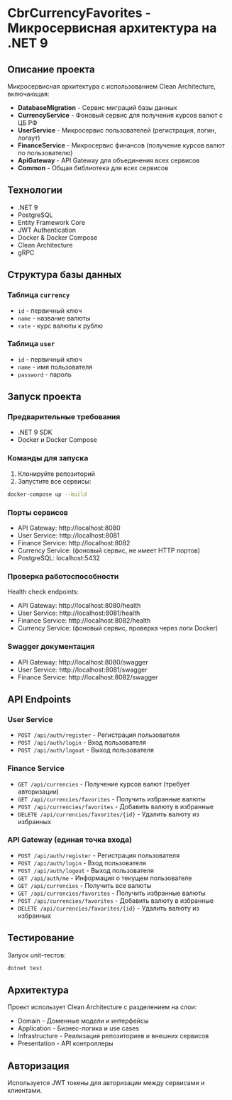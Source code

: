 # CbrCurrencyFavorites - Микросервисная архитектура на .NET 9

## Описание проекта

Микросервисная архитектура с использованием Clean Architecture, включающая:

- **DatabaseMigration** - Сервис миграций базы данных
- **CurrencyService** - Фоновый сервис для получения курсов валют с ЦБ РФ
- **UserService** - Микросервис пользователей (регистрация, логин, логаут)
- **FinanceService** - Микросервис финансов (получение курсов валют по пользователю)
- **ApiGateway** - API Gateway для объединения всех сервисов
- **Common** - Общая библиотека для всех сервисов

## Технологии

- .NET 9
- PostgreSQL
- Entity Framework Core
- JWT Authentication
- Docker & Docker Compose
- Clean Architecture
- gRPC

## Структура базы данных

### Таблица `currency`
- `id` - первичный ключ
- `name` - название валюты
- `rate` - курс валюты к рублю

### Таблица `user`
- `id` - первичный ключ
- `name` - имя пользователя
- `password` - пароль

## Запуск проекта

### Предварительные требования
- .NET 9 SDK
- Docker и Docker Compose

### Команды для запуска

1. Клонируйте репозиторий
2. Запустите все сервисы:
```bash
docker-compose up --build
```

### Порты сервисов
- API Gateway: http://localhost:8080
- User Service: http://localhost:8081
- Finance Service: http://localhost:8082
- Currency Service: (фоновый сервис, не имеет HTTP портов)
- PostgreSQL: localhost:5432

### Проверка работоспособности

Health check endpoints:
- API Gateway: http://localhost:8080/health
- User Service: http://localhost:8081/health
- Finance Service: http://localhost:8082/health
- Currency Service: (фоновый сервис, проверка через логи Docker)

### Swagger документация
- API Gateway: http://localhost:8080/swagger
- User Service: http://localhost:8081/swagger
- Finance Service: http://localhost:8082/swagger

## API Endpoints

### User Service
- `POST /api/auth/register` - Регистрация пользователя
- `POST /api/auth/login` - Вход пользователя
- `POST /api/auth/logout` - Выход пользователя

### Finance Service
- `GET /api/currencies` - Получение курсов валют (требует авторизации)
- `GET /api/currencies/favorites` - Получить избранные валюты
- `POST /api/currencies/favorites` - Добавить валюту в избранные
- `DELETE /api/currencies/favorites/{id}` - Удалить валюту из избранных

### API Gateway (единая точка входа)
- `POST /api/auth/register` - Регистрация пользователя
- `POST /api/auth/login` - Вход пользователя
- `POST /api/auth/logout` - Выход пользователя
- `GET /api/auth/me` - Информация о текущем пользователе
- `GET /api/currencies` - Получить все валюты
- `GET /api/currencies/favorites` - Получить избранные валюты
- `POST /api/currencies/favorites` - Добавить валюту в избранные
- `DELETE /api/currencies/favorites/{id}` - Удалить валюту из избранных

## Тестирование

Запуск unit-тестов:
```bash
dotnet test
```

## Архитектура

Проект использует Clean Architecture с разделением на слои:
- Domain - Доменные модели и интерфейсы
- Application - Бизнес-логика и use cases
- Infrastructure - Реализация репозиториев и внешних сервисов
- Presentation - API контроллеры

## Авторизация

Используется JWT токены для авторизации между сервисами и клиентами.
